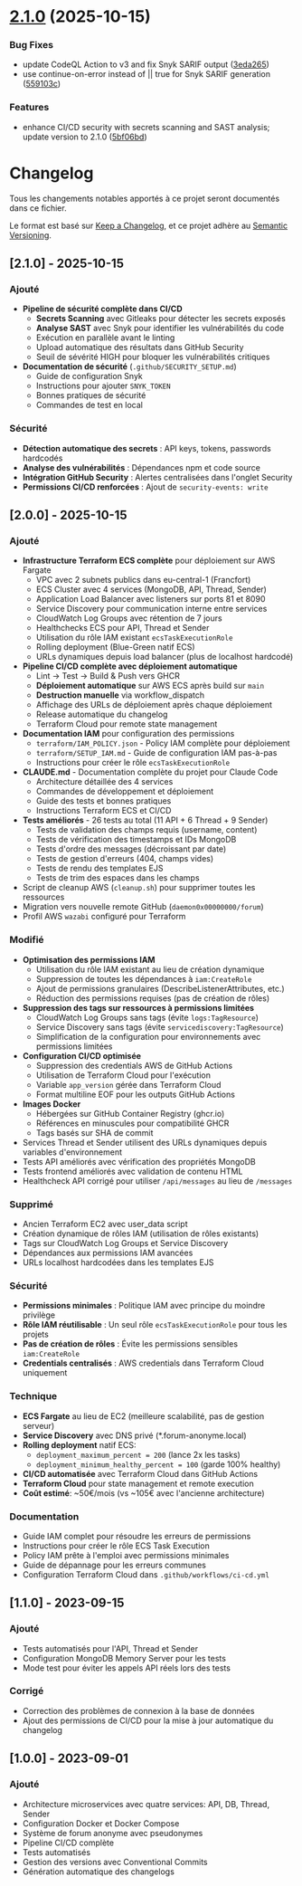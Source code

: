 # [2.1.0](https://github.com/Daemon0x00000000/forum/compare/v2.0.0...v2.1.0) (2025-10-15)


### Bug Fixes

* update CodeQL Action to v3 and fix Snyk SARIF output ([3eda265](https://github.com/Daemon0x00000000/forum/commit/3eda2654c8690a280f811a285d20fccb042a2250))
* use continue-on-error instead of || true for Snyk SARIF generation ([559103c](https://github.com/Daemon0x00000000/forum/commit/559103c7f29af7817bbef811bd1ac46120457780))


### Features

* enhance CI/CD security with secrets scanning and SAST analysis; update version to 2.1.0 ([5bf06bd](https://github.com/Daemon0x00000000/forum/commit/5bf06bd5ffd2b44bfe5badb63d7cf78720f9abbe))



# Changelog

Tous les changements notables apportés à ce projet seront documentés dans ce fichier.

Le format est basé sur [Keep a Changelog](https://keepachangelog.com/fr/1.0.0/),
et ce projet adhère au [Semantic Versioning](https://semver.org/spec/v2.0.0.html).

## [2.1.0] - 2025-10-15

### Ajouté
- **Pipeline de sécurité complète dans CI/CD**
  - **Secrets Scanning** avec Gitleaks pour détecter les secrets exposés
  - **Analyse SAST** avec Snyk pour identifier les vulnérabilités du code
  - Exécution en parallèle avant le linting
  - Upload automatique des résultats dans GitHub Security
  - Seuil de sévérité HIGH pour bloquer les vulnérabilités critiques
- **Documentation de sécurité** (`.github/SECURITY_SETUP.md`)
  - Guide de configuration Snyk
  - Instructions pour ajouter `SNYK_TOKEN`
  - Bonnes pratiques de sécurité
  - Commandes de test en local

### Sécurité
- **Détection automatique des secrets** : API keys, tokens, passwords hardcodés
- **Analyse des vulnérabilités** : Dépendances npm et code source
- **Intégration GitHub Security** : Alertes centralisées dans l'onglet Security
- **Permissions CI/CD renforcées** : Ajout de `security-events: write`

## [2.0.0] - 2025-10-15

### Ajouté
- **Infrastructure Terraform ECS complète** pour déploiement sur AWS Fargate
  - VPC avec 2 subnets publics dans eu-central-1 (Francfort)
  - ECS Cluster avec 4 services (MongoDB, API, Thread, Sender)
  - Application Load Balancer avec listeners sur ports 81 et 8090
  - Service Discovery pour communication interne entre services
  - CloudWatch Log Groups avec rétention de 7 jours
  - Healthchecks ECS pour API, Thread et Sender
  - Utilisation du rôle IAM existant `ecsTaskExecutionRole`
  - Rolling deployment (Blue-Green natif ECS)
  - URLs dynamiques depuis load balancer (plus de localhost hardcodé)
- **Pipeline CI/CD complète avec déploiement automatique**
  - Lint → Test → Build & Push vers GHCR
  - **Déploiement automatique** sur AWS ECS après build sur `main`
  - **Destruction manuelle** via workflow_dispatch
  - Affichage des URLs de déploiement après chaque déploiement
  - Release automatique du changelog
  - Terraform Cloud pour remote state management
- **Documentation IAM** pour configuration des permissions
  - `terraform/IAM_POLICY.json` - Policy IAM complète pour déploiement
  - `terraform/SETUP_IAM.md` - Guide de configuration IAM pas-à-pas
  - Instructions pour créer le rôle `ecsTaskExecutionRole`
- **CLAUDE.md** - Documentation complète du projet pour Claude Code
  - Architecture détaillée des 4 services
  - Commandes de développement et déploiement
  - Guide des tests et bonnes pratiques
  - Instructions Terraform ECS et CI/CD
- **Tests améliorés** - 26 tests au total (11 API + 6 Thread + 9 Sender)
  - Tests de validation des champs requis (username, content)
  - Tests de vérification des timestamps et IDs MongoDB
  - Tests d'ordre des messages (décroissant par date)
  - Tests de gestion d'erreurs (404, champs vides)
  - Tests de rendu des templates EJS
  - Tests de trim des espaces dans les champs
- Script de cleanup AWS (`cleanup.sh`) pour supprimer toutes les ressources
- Migration vers nouvelle remote GitHub (`daemon0x00000000/forum`)
- Profil AWS `wazabi` configuré pour Terraform

### Modifié
- **Optimisation des permissions IAM**
  - Utilisation du rôle IAM existant au lieu de création dynamique
  - Suppression de toutes les dépendances à `iam:CreateRole`
  - Ajout de permissions granulaires (DescribeListenerAttributes, etc.)
  - Réduction des permissions requises (pas de création de rôles)
- **Suppression des tags sur ressources à permissions limitées**
  - CloudWatch Log Groups sans tags (évite `logs:TagResource`)
  - Service Discovery sans tags (évite `servicediscovery:TagResource`)
  - Simplification de la configuration pour environnements avec permissions limitées
- **Configuration CI/CD optimisée**
  - Suppression des credentials AWS de GitHub Actions
  - Utilisation de Terraform Cloud pour l'exécution
  - Variable `app_version` gérée dans Terraform Cloud
  - Format multiline EOF pour les outputs GitHub Actions
- **Images Docker**
  - Hébergées sur GitHub Container Registry (ghcr.io)
  - Références en minuscules pour compatibilité GHCR
  - Tags basés sur SHA de commit
- Services Thread et Sender utilisent des URLs dynamiques depuis variables d'environnement
- Tests API améliorés avec vérification des propriétés MongoDB
- Tests frontend améliorés avec validation de contenu HTML
- Healthcheck API corrigé pour utiliser `/api/messages` au lieu de `/messages`

### Supprimé
- Ancien Terraform EC2 avec user_data script
- Création dynamique de rôles IAM (utilisation de rôles existants)
- Tags sur CloudWatch Log Groups et Service Discovery
- Dépendances aux permissions IAM avancées
- URLs localhost hardcodées dans les templates EJS

### Sécurité
- **Permissions minimales** : Politique IAM avec principe du moindre privilège
- **Rôle IAM réutilisable** : Un seul rôle `ecsTaskExecutionRole` pour tous les projets
- **Pas de création de rôles** : Évite les permissions sensibles `iam:CreateRole`
- **Credentials centralisés** : AWS credentials dans Terraform Cloud uniquement

### Technique
- **ECS Fargate** au lieu de EC2 (meilleure scalabilité, pas de gestion serveur)
- **Service Discovery** avec DNS privé (*.forum-anonyme.local)
- **Rolling deployment** natif ECS:
  - `deployment_maximum_percent = 200` (lance 2x les tasks)
  - `deployment_minimum_healthy_percent = 100` (garde 100% healthy)
- **CI/CD automatisée** avec Terraform Cloud dans GitHub Actions
- **Terraform Cloud** pour state management et remote execution
- **Coût estimé**: ~50€/mois (vs ~105€ avec l'ancienne architecture)

### Documentation
- Guide IAM complet pour résoudre les erreurs de permissions
- Instructions pour créer le rôle ECS Task Execution
- Policy IAM prête à l'emploi avec permissions minimales
- Guide de dépannage pour les erreurs communes
- Configuration Terraform Cloud dans `.github/workflows/ci-cd.yml`

## [1.1.0] - 2023-09-15

### Ajouté
- Tests automatisés pour l'API, Thread et Sender
- Configuration MongoDB Memory Server pour les tests
- Mode test pour éviter les appels API réels lors des tests

### Corrigé
- Correction des problèmes de connexion à la base de données
- Ajout des permissions de CI/CD pour la mise à jour automatique du changelog

## [1.0.0] - 2023-09-01

### Ajouté
- Architecture microservices avec quatre services: API, DB, Thread, Sender
- Configuration Docker et Docker Compose
- Système de forum anonyme avec pseudonymes
- Pipeline CI/CD complète
- Tests automatisés
- Gestion des versions avec Conventional Commits
- Génération automatique des changelogs
